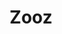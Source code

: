 ---
guid: 2020
title: "Zooz"
category: Zooz
description: "Smart home products created to bring more time and freedom to your life. Let's build smarter tech together."
url: "https://www.getzooz.com/"
locale: en_GB
sitemap:
  changefreq: 'monthly'
  exclude: 'no'
  priority: 0.5
  lastmod:  # date to end modification
---
